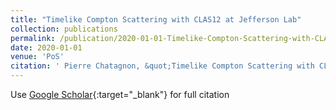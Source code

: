```yaml
---
title: "Timelike Compton Scattering with CLAS12 at Jefferson Lab"
collection: publications
permalink: /publication/2020-01-01-Timelike-Compton-Scattering-with-CLAS12-at-Jefferson-Lab
date: 2020-01-01
venue: 'PoS'
citation: ' Pierre Chatagnon, &quot;Timelike Compton Scattering with CLAS12 at Jefferson Lab.&quot; PoS, 2020.'
---
```

Use [Google Scholar](https://scholar.google.com/scholar?q=Timelike+Compton+Scattering+with+CLAS12+at+Jefferson+Lab){:target="_blank"} for full citation